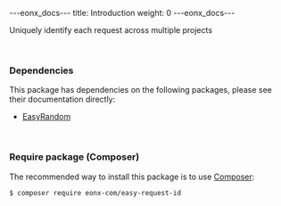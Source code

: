 ---eonx_docs---
title: Introduction
weight: 0
---eonx_docs---

Uniquely identify each request across multiple projects

<br>

### Dependencies

This package has dependencies on the following packages, please see their documentation directly:
- [EasyRandom][1]

<br>

### Require package (Composer)

The recommended way to install this package is to use [Composer][3]:

```bash
$ composer require eonx-com/easy-request-id
```

[1]: https://github.com/eonx-com/easy-random
[3]: https://getcomposer.org/
